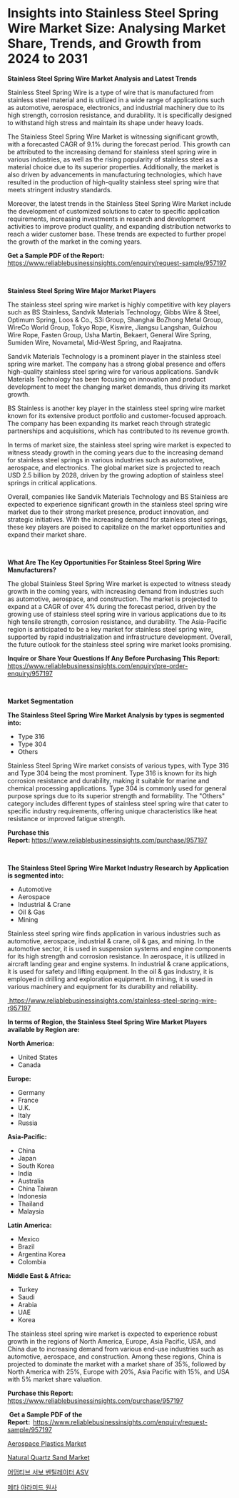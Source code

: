 <p><h1>Insights into Stainless Steel Spring Wire Market Size: Analysing Market Share, Trends, and Growth from 2024 to 2031</h1></p><p><strong>Stainless Steel Spring Wire Market Analysis and Latest Trends</strong></p>
<p><p>Stainless Steel Spring Wire is a type of wire that is manufactured from stainless steel material and is utilized in a wide range of applications such as automotive, aerospace, electronics, and industrial machinery due to its high strength, corrosion resistance, and durability. It is specifically designed to withstand high stress and maintain its shape under heavy loads.</p><p>The Stainless Steel Spring Wire Market is witnessing significant growth, with a forecasted CAGR of 9.1% during the forecast period. This growth can be attributed to the increasing demand for stainless steel spring wire in various industries, as well as the rising popularity of stainless steel as a material choice due to its superior properties. Additionally, the market is also driven by advancements in manufacturing technologies, which have resulted in the production of high-quality stainless steel spring wire that meets stringent industry standards.</p><p>Moreover, the latest trends in the Stainless Steel Spring Wire Market include the development of customized solutions to cater to specific application requirements, increasing investments in research and development activities to improve product quality, and expanding distribution networks to reach a wider customer base. These trends are expected to further propel the growth of the market in the coming years.</p></p>
<p><strong>Get a Sample PDF of the Report:&nbsp;</strong> <a href="https://www.reliablebusinessinsights.com/enquiry/request-sample/957197">https://www.reliablebusinessinsights.com/enquiry/request-sample/957197</a></p>
<p>&nbsp;</p>
<p><strong>Stainless Steel Spring Wire Major Market Players</strong></p>
<p><p>The stainless steel spring wire market is highly competitive with key players such as BS Stainless, Sandvik Materials Technology, Gibbs Wire & Steel, Optimum Spring, Loos & Co., S3i Group, Shanghai BoZhong Metal Group, WireCo World Group, Tokyo Rope, Kiswire, Jiangsu Langshan, Guizhou Wire Rope, Fasten Group, Usha Martin, Bekaert, General Wire Spring, Sumiden Wire, Novametal, Mid-West Spring, and Raajratna.</p><p>Sandvik Materials Technology is a prominent player in the stainless steel spring wire market. The company has a strong global presence and offers high-quality stainless steel spring wire for various applications. Sandvik Materials Technology has been focusing on innovation and product development to meet the changing market demands, thus driving its market growth.</p><p>BS Stainless is another key player in the stainless steel spring wire market known for its extensive product portfolio and customer-focused approach. The company has been expanding its market reach through strategic partnerships and acquisitions, which has contributed to its revenue growth.</p><p>In terms of market size, the stainless steel spring wire market is expected to witness steady growth in the coming years due to the increasing demand for stainless steel springs in various industries such as automotive, aerospace, and electronics. The global market size is projected to reach USD 2.5 billion by 2028, driven by the growing adoption of stainless steel springs in critical applications.</p><p>Overall, companies like Sandvik Materials Technology and BS Stainless are expected to experience significant growth in the stainless steel spring wire market due to their strong market presence, product innovation, and strategic initiatives. With the increasing demand for stainless steel springs, these key players are poised to capitalize on the market opportunities and expand their market share.</p></p>
<p>&nbsp;</p>
<p><strong>What Are The Key Opportunities For Stainless Steel Spring Wire Manufacturers?</strong></p>
<p><p>The global Stainless Steel Spring Wire market is expected to witness steady growth in the coming years, with increasing demand from industries such as automotive, aerospace, and construction. The market is projected to expand at a CAGR of over 4% during the forecast period, driven by the growing use of stainless steel spring wire in various applications due to its high tensile strength, corrosion resistance, and durability. The Asia-Pacific region is anticipated to be a key market for stainless steel spring wire, supported by rapid industrialization and infrastructure development. Overall, the future outlook for the stainless steel spring wire market looks promising.</p></p>
<p><strong>Inquire or Share Your Questions If Any Before Purchasing This Report:</strong> <a href="https://www.reliablebusinessinsights.com/enquiry/pre-order-enquiry/957197">https://www.reliablebusinessinsights.com/enquiry/pre-order-enquiry/957197</a></p>
<p>&nbsp;</p>
<p><strong>Market Segmentation</strong></p>
<p><strong>The Stainless Steel Spring Wire Market Analysis by types is segmented into:</strong></p>
<p><ul><li>Type 316</li><li>Type 304</li><li>Others</li></ul></p>
<p><p>Stainless Steel Spring Wire market consists of various types, with Type 316 and Type 304 being the most prominent. Type 316 is known for its high corrosion resistance and durability, making it suitable for marine and chemical processing applications. Type 304 is commonly used for general purpose springs due to its superior strength and formability. The "Others" category includes different types of stainless steel spring wire that cater to specific industry requirements, offering unique characteristics like heat resistance or improved fatigue strength.</p></p>
<p><strong>Purchase this Report:&nbsp;</strong><a href="https://www.reliablebusinessinsights.com/purchase/957197">https://www.reliablebusinessinsights.com/purchase/957197</a></p>
<p>&nbsp;</p>
<p><strong>The Stainless Steel Spring Wire Market Industry Research by Application is segmented into:</strong></p>
<p><ul><li>Automotive</li><li>Aerospace</li><li>Industrial & Crane</li><li>Oil & Gas</li><li>Mining</li></ul></p>
<p><p>Stainless steel spring wire finds application in various industries such as automotive, aerospace, industrial & crane, oil & gas, and mining. In the automotive sector, it is used in suspension systems and engine components for its high strength and corrosion resistance. In aerospace, it is utilized in aircraft landing gear and engine systems. In industrial & crane applications, it is used for safety and lifting equipment. In the oil & gas industry, it is employed in drilling and exploration equipment. In mining, it is used in various machinery and equipment for its durability and reliability.</p></p>
<p><a href="https://www.reliablebusinessinsights.com/stainless-steel-spring-wire-r957197">&nbsp;https://www.reliablebusinessinsights.com/stainless-steel-spring-wire-r957197</a></p>
<p><strong>In terms of Region, the Stainless Steel Spring Wire Market Players available by Region are:</strong></p>
<p>
    <p> <strong> North America: </strong>
        <ul>
            <li>United States</li>
            <li>Canada</li>
        </ul>
        </p> 
    <p> <strong> Europe: </strong>
        <ul>
            <li>Germany</li>
            <li>France</li>
            <li>U.K.</li>
            <li>Italy</li>
            <li>Russia</li>
        </ul>
        </p> 
    <p> <strong> Asia-Pacific: </strong>
        <ul>
            <li>China</li>
            <li>Japan</li>
            <li>South Korea</li>
            <li>India</li>
            <li>Australia</li>
            <li>China Taiwan</li>
            <li>Indonesia</li>
            <li>Thailand</li>
            <li>Malaysia</li>
        </ul>
        </p> 
    <p> <strong> Latin America: </strong>
        <ul>
            <li>Mexico</li>
            <li>Brazil</li>
            <li>Argentina Korea</li>
            <li>Colombia</li>
        </ul>
        </p> 
    <p> <strong> Middle East & Africa: </strong>
        <ul>
            <li>Turkey</li>
            <li>Saudi</li>
            <li>Arabia</li>
            <li>UAE</li>
            <li>Korea</li>
        </ul>
    </p>
    </p>
<p><p>The stainless steel spring wire market is expected to experience robust growth in the regions of North America, Europe, Asia Pacific, USA, and China due to increasing demand from various end-use industries such as automotive, aerospace, and construction. Among these regions, China is projected to dominate the market with a market share of 35%, followed by North America with 25%, Europe with 20%, Asia Pacific with 15%, and USA with 5% market share valuation.</p></p>
<p><strong>Purchase this Report: </strong><a href="https://www.reliablebusinessinsights.com/purchase/957197">https://www.reliablebusinessinsights.com/purchase/957197</a></p>
<p>&nbsp;<strong>Get a Sample PDF of the Report:&nbsp;&nbsp;</strong><a href="https://www.reliablebusinessinsights.com/enquiry/request-sample/957197">https://www.reliablebusinessinsights.com/enquiry/request-sample/957197</a></p>
<p><strong></strong></p>
<p><p><a href="https://github.com/EveKerluke2023/Market-Research-Report-List-1/blob/main/aerospace-plastics-market.md">Aerospace Plastics Market</a></p><p><a href="https://github.com/msbsaifansami/Market-Research-Report-List-1/blob/main/natural-quartz-sand-market.md">Natural Quartz Sand Market</a></p><p><a href="https://medium.com/@rickymetzdvm/%EA%B8%80%EB%A1%9C%EB%B2%8C-%EC%A0%81%EC%9D%91%ED%98%95-%EC%84%9C%EB%B3%B4-%EB%B2%A4%ED%8B%B8%EB%A0%88%EC%9D%B4%ED%84%B0-asv-%EC%8B%9C%EC%9E%A5%EC%9D%80-2024%EB%85%84%EB%B6%80%ED%84%B0-2031%EB%85%84%EA%B9%8C%EC%A7%80-%EC%9D%98-%EC%97%B0%ED%8F%89%EA%B7%A0-%EC%84%B1%EC%9E%A5%EB%A5%A0%EC%9D%84-%EB%B3%B4%EC%9D%BC-%EA%B2%83%EC%9C%BC%EB%A1%9C-%EC%98%88%EC%B8%A1%EB%90%A9%EB%8B%88%EB%8B%A4-810a07fa0a6e">어댑티브 서보 벤틸레이터 ASV</a></p><p><a href="https://github.com/berlianaparadilla48/Market-Research-Report-List-1/blob/main/5384824119012.md">메타 아라미드 원사</a></p></p>
